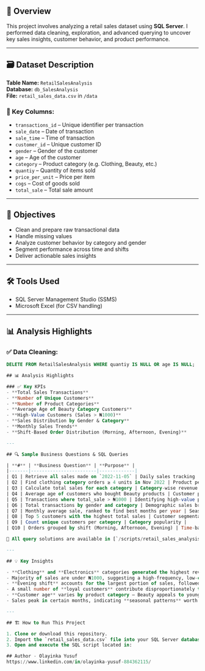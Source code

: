 ## 📌 Overview

This project involves analyzing a retail sales dataset using **SQL Server**. I performed data cleaning, exploration, and advanced querying to uncover key sales insights, customer behavior, and product performance.

---

## 🗃️ Dataset Description

**Table Name:** `RetailSalesAnalysis`  
**Database:** `db_SalesAnalysis`  
**File:** `retail_sales_data.csv` in `/data`

### 🧾 Key Columns:
- `transactions_id` – Unique identifier per transaction
- `sale_date` – Date of transaction
- `sale_time` – Time of transaction
- `customer_id` – Unique customer ID
- `gender` – Gender of the customer
- `age` – Age of the customer
- `category` – Product category (e.g. Clothing, Beauty, etc.)
- `quantiy` – Quantity of items sold
- `price_per_unit` – Price per item
- `cogs` – Cost of goods sold
- `total_sale` – Total sale amount

---

## 🎯 Objectives

- Clean and prepare raw transactional data
- Handle missing values
- Analyze customer behavior by category and gender
- Segment performance across time and shifts
- Deliver actionable sales insights

---

## 🛠️ Tools Used

- SQL Server Management Studio (SSMS)
- Microsoft Excel (for CSV handling)

---

## 📊 Analysis Highlights

### ✅ Data Cleaning:
```sql
DELETE FROM RetailSalesAnalysis WHERE quantiy IS NULL OR age IS NULL;

## 📊 Analysis Highlights

### ✅ Key KPIs
- **Total Sales Transactions**
- **Number of Unique Customers**
- **Number of Product Categories**
- **Average Age of Beauty Category Customers**
- **High-Value Customers (Sales > ₦1000)**
- **Sales Distribution by Gender & Category**
- **Monthly Sales Trends**
- **Shift-Based Order Distribution (Morning, Afternoon, Evening)**

---

## 🔍 Sample Business Questions & SQL Queries

| **#** | **Business Question** | **Purpose** |
|-------|------------------------|-------------|
| Q1 | Retrieve all sales made on `2022-11-05` | Daily sales tracking |
| Q2 | Find clothing category orders ≥ 4 units in Nov 2022 | Product performance in a timeframe |
| Q3 | Calculate total sales for each category | Category-wise revenue |
| Q4 | Average age of customers who bought Beauty products | Customer profiling |
| Q5 | Transactions where total_sale > ₦1000 | Identifying high-value purchases |
| Q6 | Total transactions by gender and category | Demographic sales breakdown |
| Q7 | Monthly average sale, ranked to find best months per year | Seasonality analysis |
| Q8 | Top 5 customers with the highest total sales | Customer segmentation |
| Q9 | Count unique customers per category | Category popularity |
| Q10 | Orders grouped by shift (Morning, Afternoon, Evening) | Time-based operational insight |

📁 All query solutions are available in [`/scripts/retail_sales_analysis.sql`](./scripts/retail_sales_analysis.sql)

---

## 💡 Key Insights

- **Clothing** and **Electronics** categories generated the highest revenue.
- Majority of sales are under ₦1000, suggesting a high-frequency, low-cost retail model.
- **Evening shift** accounts for the largest portion of sales, followed by Morning.
- A small number of **loyal customers** contribute disproportionately to revenue.
- **Customer age** varies by product category — Beauty appeals to younger demographics.
- Sales peak in certain months, indicating **seasonal patterns** worth leveraging in promotions.

---

## 🏗 How to Run This Project

1. Clone or download this repository.
2. Import the `retail_sales_data.csv` file into your SQL Server database.
3. Open and execute the SQL script located in:

## Author - Olayinka Yusuf
https://www.linkedin.com/in/olayinka-yusuf-884362115/
